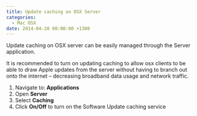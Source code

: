```yaml
---
title: Update caching on OSX Server
categories:
  - Mac OSX
date: 2014-04-20 00:00:00 +1300
---
```


Update caching on OSX server can be easily managed through the Server application.

It is recommended to turn on updating caching to allow osx clients to be able to draw Apple updates from the server without having to branch out onto the internet – decreasing broadband data usage and network traffic.

  1. Navigate to: **Applications**
  2. Open **Server**
  3. Select **Caching**
  4. Click **On/Off** to turn on the Software Update caching service
